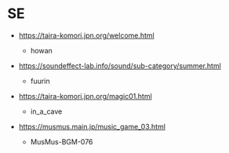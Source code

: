 # SE

* https://taira-komori.jpn.org/welcome.html
  * howan

* https://soundeffect-lab.info/sound/sub-category/summer.html
  * fuurin

* https://taira-komori.jpn.org/magic01.html
  * in_a_cave

* https://musmus.main.jp/music_game_03.html
  * MusMus-BGM-076

